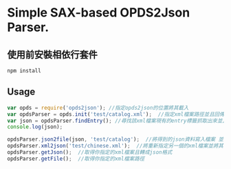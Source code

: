 # Simple SAX-based OPDS2Json Parser.

## 使用前安裝相依行套件
`npm install`

## Usage 
```javascript
var opds = require('opds2json'); //指定opds2json的位置將其載入
var opdsParser = opds.init('test/catalog.xml');  //指定xml檔案路徑並且回傳物件
var json = opdsParser.findEntry(); //尋找該xml檔案現有的entry標籤抓取出來並且轉成json格式
console.log(json);

opdsParser.json2file(json, 'test/catalog');  //將得到的json資料寫入檔案 並且指定寫入位置(如果沒設定位置，將會跟xml檔案同目錄下寫入)
opdsParser.xml2json('test/chinese.xml');  //將重新指定另一個的xml檔案並將其轉成json
opdsParser.getJson();  //取得你指定的xml檔案且轉成json格式
opdsParser.getFile();  //取得你指定的xml檔案路徑

```




